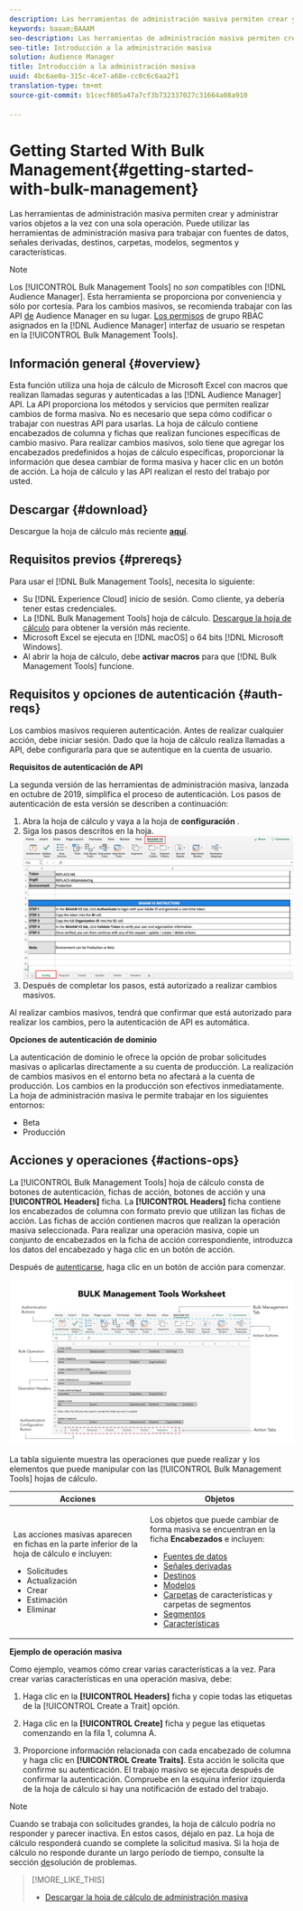 ```yaml
---
description: Las herramientas de administración masiva permiten crear y administrar varios objetos a la vez con una sola operación. Puede utilizar las herramientas de administración masiva para trabajar con fuentes de datos, señales derivadas, destinos, carpetas, segmentos y características.
keywords: baaam;BAAAM
seo-description: Las herramientas de administración masiva permiten crear y administrar varios objetos a la vez con una sola operación. Puede utilizar las herramientas de administración masiva para trabajar con fuentes de datos, señales derivadas, destinos, carpetas, segmentos y características.
seo-title: Introducción a la administración masiva
solution: Audience Manager
title: Introducción a la administración masiva
uuid: 4bc6ae0a-315c-4ce7-a68e-cc0c6c6aa2f1
translation-type: tm+mt
source-git-commit: b1cecf805a47a7cf3b732337027c31664a08a910

---
```



# Getting Started With Bulk Management{#getting-started-with-bulk-management}

Las herramientas de administración masiva permiten crear y administrar varios objetos a la vez con una sola operación. Puede utilizar las herramientas de administración masiva para trabajar con fuentes de datos, señales derivadas, destinos, carpetas, modelos, segmentos y características.

<!-- 

c_bulk_start.xml

 -->

>[!NOTE]
>
>Los [!UICONTROL Bulk Management Tools] no *son* compatibles con [!DNL Audience Manager]. Esta herramienta se proporciona por conveniencia y sólo por cortesía. Para los cambios masivos, se recomienda trabajar con las API [de](../../api/rest-api-main/aam-api-getting-started.md) Audience Manager en su lugar. [Los permisos](../../features/administration/administration-overview.md) de grupo RBAC asignados en la [!DNL Audience Manager] interfaz de usuario se respetan en la [!UICONTROL Bulk Management Tools].

## Información general {#overview}

Esta función utiliza una hoja de cálculo de Microsoft Excel con macros que realizan llamadas seguras y autenticadas a las [!DNL Audience Manager] API. La API proporciona los métodos y servicios que permiten realizar cambios de forma masiva. No es necesario que sepa cómo codificar o trabajar con nuestras API para usarlas. La hoja de cálculo contiene encabezados de columna y fichas que realizan funciones específicas de cambio masivo. Para realizar cambios masivos, solo tiene que agregar los encabezados predefinidos a hojas de cálculo específicas, proporcionar la información que desea cambiar de forma masiva y hacer clic en un botón de acción. La hoja de cálculo y las API realizan el resto del trabajo por usted.

## Descargar {#download}

Descargue la hoja de cálculo más reciente **[aquí](assets/BAAAM_V2_20191015.xlsm)**.

## Requisitos previos {#prereqs}

Para usar el [!DNL Bulk Management Tools], necesita lo siguiente:

* Su [!DNL Experience Cloud] inicio de sesión. Como cliente, ya debería tener estas credenciales.
* La [!DNL Bulk Management Tools] hoja de cálculo. [Descargue la hoja de cálculo](/help/using/reference/bulk-management-tools/bulk-management-intro.md#download) para obtener la versión más reciente.
* Microsoft Excel se ejecuta en [!DNL macOS] o 64 bits [!DNL Microsoft Windows].
* Al abrir la hoja de cálculo, debe **activar macros** para que [!DNL Bulk Management Tools] funcione.

## Requisitos y opciones de autenticación {#auth-reqs}

Los cambios masivos requieren autenticación. Antes de realizar cualquier acción, debe iniciar sesión. Dado que la hoja de cálculo realiza llamadas a API, debe configurarla para que se autentique en la cuenta de usuario.

**Requisitos de autenticación de API**

La segunda versión de las herramientas de administración masiva, lanzada en octubre de 2019, simplifica el proceso de autenticación. Los pasos de autenticación de esta versión se describen a continuación:

1. Abra la hoja de cálculo y vaya a la hoja de **configuración** .
2. Siga los pasos descritos en la hoja.
   ![](assets/baaam-authentication.png)
3. Después de completar los pasos, está autorizado a realizar cambios masivos.

Al realizar cambios masivos, tendrá que confirmar que está autorizado para realizar los cambios, pero la autenticación de API es automática.

**Opciones de autenticación de dominio**

La autenticación de dominio le ofrece la opción de probar solicitudes masivas o aplicarlas directamente a su cuenta de producción. La realización de cambios masivos en el entorno beta no afectará a la cuenta de producción. Los cambios en la producción son efectivos inmediatamente. La hoja de administración masiva le permite trabajar en los siguientes entornos:

* Beta
* Producción

## Acciones y operaciones {#actions-ops}

La [!UICONTROL Bulk Management Tools] hoja de cálculo consta de botones de autenticación, fichas de acción, botones de acción y una **[!UICONTROL Headers]** ficha. La **[!UICONTROL Headers]** ficha contiene los encabezados de columna con formato previo que utilizan las fichas de acción. Las fichas de acción contienen macros que realizan la operación masiva seleccionada. Para realizar una operación masiva, copie un conjunto de encabezados en la ficha de acción correspondiente, introduzca los datos del encabezado y haga clic en un botón de acción.

Después de [autenticarse](#auth-reqs), haga clic en un botón de acción para comenzar.

![](assets/baaam-worksheet.png)

La tabla siguiente muestra las operaciones que puede realizar y los elementos que puede manipular con las [!UICONTROL Bulk Management Tools] hojas de cálculo.

<table id="table_B9B3E09B692E42BAA52FB32C18B00709"> 
 <thead> 
  <tr> 
   <th colname="col1" class="entry"> Acciones </th> 
   <th colname="col2" class="entry"> Objetos </th> 
  </tr> 
 </thead>
 <tbody> 
  <tr> 
   <td colname="col1"> <p>Las acciones masivas aparecen en fichas en la parte inferior de la hoja de cálculo e incluyen: </p> <p> 
     <ul id="ul_49F46B9E00C045D29E40258EB7BDCFBB"> 
      <li id="li_193C41EA19EF4D738FBA037D2BF9B05C">Solicitudes </li> 
      <li id="li_5BE2E13D839F4958AAA5C01B7EFC5096">Actualización </li> 
      <li id="li_4CCCC739795945DF8C89787F9A67EB88">Crear  </li> 
      <li id="li_C7D36D2BDF0448CEAF3A5EABE41038E8">Estimación </li> 
      <li id="li_07A3E94326124A3092362D9896EB7732">Eliminar </li> 
     </ul> </p> </td> 
   <td colname="col2"> <p>Los objetos que puede cambiar de forma masiva se encuentran en la ficha <b><span class="uicontrol"> Encabezados</span></b> e incluyen: </p> <p> 
     <ul id="ul_A7A96F2B1B63430B9A1E1184AC5FA8F2"> 
      <li id="li_E3D9E2E190B04BE685337AC6140C371C"> <a href="../../features/datasources-list-and-settings.md#data-sources-list-and-settings"> Fuentes de datos</a> </li> 
      <li id="li_B645385E40684FA28770913EAF18CB2C"> <a href="../../features/derived-signals.md"> Señales derivadas</a> </li> 
      <li id="li_9059F8C4A41A410899BDEFC76D3F5949"> <a href="../../features/destinations/destinations.md"> Destinos</a> </li> 
      <li> <a href="../../features/algorithmic-models/understanding-models.md"> Modelos</a> </li> 
      <li id="li_BB5A445150754E53AA38C78461326932"> <a href="../../features/traits/trait-storage.md#trait-storage"> Carpetas</a> de características y carpetas de segmentos </li> 
      <li id="li_7A27DBF64E0945CF8AE8C96E8C6EDA09"> <a href="../../features/segments/segments-purpose.md"> Segmentos</a> </li> 
      <li id="li_A4640A34930040DEA8555EAF0AE2A702"> <a href="../../features/traits/trait-details-page.md"> Características</a> </li> 
     </ul> </p> </td> 
  </tr> 
 </tbody> 
</table>

**Ejemplo de operación masiva**

Como ejemplo, veamos cómo crear varias características a la vez. Para crear varias características en una operación masiva, debe:

1. Haga clic en la **[!UICONTROL Headers]** ficha y copie todas las etiquetas de la [!UICONTROL Create a Trait] opción.

2. Haga clic en la **[!UICONTROL Create]** ficha y pegue las etiquetas comenzando en la fila 1, columna A.
3. Proporcione información relacionada con cada encabezado de columna y haga clic en **[!UICONTROL Create Traits]**. Esta acción le solicita que confirme su autenticación. El trabajo masivo se ejecuta después de confirmar la autenticación. Compruebe en la esquina inferior izquierda de la hoja de cálculo si hay una notificación de estado del trabajo.

>[!NOTE]
>
>Cuando se trabaja con solicitudes grandes, la hoja de cálculo podría no responder y parecer inactiva. En estos casos, déjalo en paz. La hoja de cálculo responderá cuando se complete la solicitud masiva. Si la hoja de cálculo no responde durante un largo período de tiempo, consulte la sección [de](../../reference/bulk-management-tools/bulk-troubleshooting.md)solución de problemas.



>[!MORE_LIKE_THIS]
>
>* [Descargar la hoja de cálculo de administración masiva](assets/BAAAM_August_2018.xlsm)

